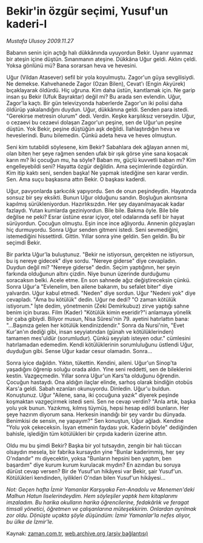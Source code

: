 # Bekir'in özgür seçimi, Yusuf'un kaderi-I

*Mustafa Ulusoy 2009.11.27*

<tr><td class="metin" colspan="2" style="padding-top: 20px; padding-left: 5px; ">Babanın senin için açtığı halı dükkânında uyuyordun Bekir. Uyanır uyanmaz bir ateşin içine düştün. Sınanmanın ateşine. Dükkâna Uğur geldi. Aklını çeldi. Yoksa gönlünü mü? Bana sorarsan heva ve hevesini.</td></tr><tr><td class="metin" colspan="2" style="padding-top: 20px; padding-left: 5px; "><p>Uğur (Vildan Atasever) sefil bir yola koyulmuştu. Zagor'un güya sevgilisiydi. Ne demekse. Kahvehanede Zagor (Ozan Bilen), Cevat'ı (Engin Akyürek) bıçaklayarak öldürdü. Hiç uğruna. Kim daha üstün, kanıtlamak için. Ne garip insan şu Bekir (Ufuk Bayraktar) değil mi? Bu arada sen evlendin. Uğur, Zagor'la kaçtı. Bir gün televizyonda haberlerde Zagor'un iki polisi daha öldürüp yakalandığını duydun. Uğur, dükkânına geldi. Senden para istedi. "Gerekirse metresin olurum" dedi. Verdin. Keşke karşılıksız verseydin. Uğur, o cezaevi bu cezaevi dolaşan Zagor'un peşine, sen de Uğur'un peşine düştün. Yok Bekir, peşine düştüğün aşk değildi. İlahlaştırdığın heva ve heveslerindi. Bunu bilemedin. Çünkü adeta heva ve heves olmuştun.
<p>Seni kim tutabildi söylesene, kim Bekir? Sabahlara dek ağlayan annen mi, olan biten her şeye rağmen senden ufak bir ışık görse yine sana koşacak karın mı? İki çocuğun mu, ha söyle? Baban mı, güçlü kuvvetli baban mı? Kim engelleyebildi seni? Hayatta özgür değildin. Ama seçimlerinde özgürdün. Kim itip kaktı seni, senden başka! Ne yapmak istediğine sen karar verdin. Sen. Ama suçu başkasına attın Bekir. O başkası kaderdi.
<p>Uğur, pavyonlarda şarkıcılık yapıyordu. Sen de onun peşindeydin. Hayatında sonsuz bir şey eksikti. Bunun Uğur olduğunu sandın. Boşluğun akıntısına kapılmış sürükleniyordun. Hazırlıksızdın. Her şey dayanılmayacak kadar fazlaydı. Yutan kumlarda geziniyordun. Bile bile. Bakma öyle. Bile bile değilse ne peki? Esrar üstüne esrar içiyor, otel odalarında sefil bir hayat sürüyordun. Çocuğun olmuştu. Eşin ince ince ağlıyordu. Annenin gözyaşları hiç durmuyordu. Sonra Uğur senden gitmeni istedi. Seni sevmediğini, istemediğini hissettirdi. Gittin. Yıllar sonra yine geldin. Sen geldin. Bu bir seçimdi Bekir.
<p>Bir parkta Uğur'la buluştunuz. "Bekir ne istiyorsun, gerçekten ne istiyorsun, bu iş nereye gidecek" diye sordu. "Nereye giderse" diye cevapladın. Duydun değil mi? "Nereye giderse" dedin. Seçim yaptığının, her şeyin farkında olduğunun altını çizdin. Niye bunun üzerinde durduğumu soracaksın belki. Acele etme. En son sahnede ağız değiştireceksin çünkü. Sonra Uğur'a "Evlenelim, ben ailene bakarım, bu sefalet biter" diye yalvardın. Uğur kabul etmedi. "Neden" diye sordun. Uğur "Nedeni yok" diye cevapladı. "Ama bu kötülük" dedin. Uğur ne dedi? "O zaman kötülük istiyorum." İşte dedim, yönetmenin (Zeki Demirkubuz) zirve yaptığı sahne benim için burası. Film (Kader) "Kötülük kimin eseridir?"i anlamaya yönelik bir çaba gibiydi. Biliyor musun, Nisa Sûresi'nin 79. ayetini hatırlattın bana: "...Başınıza gelen her kötülük kendinizdendir." Sonra da Nursi'nin, "Evet Kur'an'ın dediği gibi, insan seyyiatından (günah ve kötülüklerinden) tamamen mes'uldür (sorumludur). Çünkü seyyiatı isteyen odur." cümlesini hatırlamadan edemedim. Kendi kötülüklerinin sorumluluğunu üstlendi Uğur, duyduğun gibi. Sense Uğur kadar cesur olamadın. Sonra...
<p>Sonra iyice dağıldın. Yıktın, tükettin. Kendini, aileni. Uğur'un Sinop'ta yaşadığını öğrenip soluğu orada aldın. Yine seni reddetti, sen de bileklerini kestin. Vazgeçmedin. Yıllar sonra Uğur'un Kars'ta olduğunu öğrendin. Çocuğun hastaydı. Ona aldığın ilaçlar elinde, sarhoş olarak bindiğin otobüs Kars'a geldi. Sabah ezanları okunuyordu. Dinledin. Uğur'u buldun. Konuştunuz. Uğur "Ailene, sana, iki çocuğuna yazık" diyerek peşinde koşmaktan vazgeçirmek istedi seni. Sen ne cevap verdin? "Anla artık, başka yolu yok bunun. Yazıkmış, kılmış tüymüş, hepsi hesap edildi bunların. Her şeye hazırım diyorum sana. Herkesin inandığı bir şey vardır bu dünyada. Benimkisi de sensin, ne yapayım?" Sen konuştun, Uğur ağladı. Kendine "Yolu yok çekeceksin. İsyan etmenin faydası yok. Kaderin böyle" dediğinden bahisle, işlediğin tüm kötülükleri bir çırpıda kaderin üzerine attın.
<p>Oldu mu bu şimdi Bekir? Başka bir yol tutsaydın, zengin bir halı tüccarı olsaydın mesela, bir fabrika kursaydın yine "Bunlar kaderimmiş, her şey O'ndandır" mı diyecektin, yoksa "Bunların hepsini ben yaptım, ben başardım" diye kurum kurum kurulacak mıydın? En azından bu soruya dürüst cevap versen? Bir de Yusuf'un hikâyesi var Bekir, şair Yusuf'un. Kötülükleri kendinden, iyilikleri O'ndan bilen Yusuf'un hikâyesi...
<p><i>Not: Geçen hafta İzmir Yamanlar Karşıyaka Fen-Anadolu ve Menemen'deki Malhun Hatun liselerindeydim. Hem söyleşiler yaptık hem kitaplarımı imzaladım. Bu harika okulların harika öğrencilerine, fedakârlık ve feragat timsali yönetici, öğretmen ve çalışanlarına müteşekkirim. Onlardan ayrılmak zor oldu. Dönüşte uçakta şöyle düşündüm: İzmir Yamanlar'la nefes alıyor, bu ülke de İzmir'le.</i><br/></p></p></p></p></p></p></p></td></tr>

Kaynak: [zaman.com.tr](http://zaman.com.tr/yazar.do?yazino=920371), [web.archive.org (arşiv bağlantısı)](http://web.archive.org/web/20100214000217/http://www.zaman.com.tr:80/yazar.do?yazino=920371)
